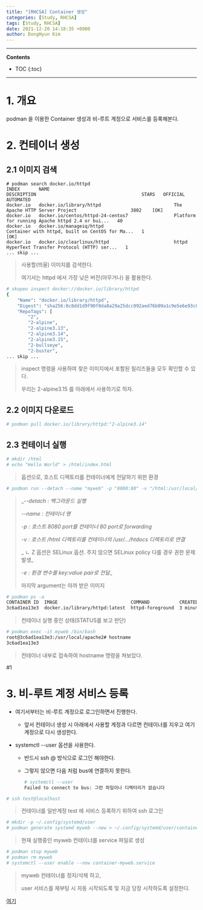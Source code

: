 ```yaml
---
title: "[RHCSA] Container 생성"
categories: [Study, RHCSA]
tags: [Study, RHCSA]
date: 2021-12-20 14:18:35 +0900
author: DongHyun Kim
---
```


---
**Contents**
* TOC
{:toc}
---

# 1. 개요

podman 을 이용한 Container 생성과 비-루트 계정으로 서비스를 등록해본다.



# 2. 컨테이너 생성

## 2.1 이미지 검색

```0
# podman search docker.io/httpd
INDEX       NAME                                              DESCRIPTION                                       STARS   OFFICIAL   AUTOMATED
docker.io   docker.io/library/httpd                           The Apache HTTP Server Project                    3802    [OK]
docker.io   docker.io/centos/httpd-24-centos7                 Platform for running Apache httpd 2.4 or bui...   40
docker.io   docker.io/manageiq/httpd                          Container with httpd, built on CentOS for Ma...   1                  [OK]
docker.io   docker.io/clearlinux/httpd                        httpd HyperText Transfer Protocol (HTTP) ser...   1
... skip ...
```

> 사용할(띄울) 이미지를 검색한다.
>
> 여기서는 httpd 에서 가장 낮은 버전(아무거나) 을 활용한다.



```bash
# skopeo inspect docker://docker.io/library/httpd
{
    "Name": "docker.io/library/httpd",
    "Digest": "sha256:0c8dd1d9f90f0da8a29a25dcc092aed76b09a1c9e5e6e93c8db3903c8ce6ef29",
    "RepoTags": [
        "2",
        "2-alpine",
        "2-alpine3.13",
        "2-alpine3.14",
        "2-alpine3.15",
        "2-bullseye",
        "2-buster",
... skip ...
```

> inspect 명령을 사용하여 찾은 이미지에서 포함된 릴리즈들을 모두 확인할 수 있다.
>
> 우리는 2-alpine3.15 를 아래에서 사용하기로 하자.



## 2.2 이미지 다운로드

```bash
# podman pull docker.io/library/httpd:"2-alpine3.14"
```



## 2.3 컨테이너 실행

```bash
# mkdir /html
# echo "Hello World" > /html/index.html
```

> 옵션으로, 호스트 디렉토리를 컨테이너에게 전달하기 위한 환경



```bash
# podman run --detach --name "myweb" -p "8080:80" -v "/html:/usr/local/apache2/htdocs:Z" -e "BLOGGER=DHKIM" -e "GIT=dhkim900331" docker.io/library/httpd
```

> __--detach : 백그라운드 실행_
>
> _--name : 컨테이너 명_
>
> _-p : 호스트 8080 port를 컨테이너 80 port로 forwarding_
>
> _-v : 호스트 /html 디렉토리를 컨테이너의 /usr/.../htdocs 디렉토리로 연결_
>
> _  ㄴ Z 옵션은 SELinux 옵션. 주지 않으면 SELinux policy 다를 경우 권한 문제 발생_
>
> _-e : 환경 변수를 key:value pair로 전달__
>
> 마지막 argument는 아까 받은 이미지



```bash
# podman ps -a
CONTAINER ID  IMAGE                           COMMAND           CREATED        STATUS            PORTS                 NAMES
3c6ad1ea13e3  docker.io/library/httpd:latest  httpd-foreground  3 minutes ago  Up 3 minutes ago  0.0.0.0:8080->80/tcp  myweb
```

> 컨테이너 실행 중인 상태(STATUS를 보고 판단)



```bash
# podman exec -it myweb /bin/bash
root@3c6ad1ea13e3:/usr/local/apache2# hostname
3c6ad1ea13e3
```

> 컨테이너 내부로 접속하여 hostname 명령을 쳐보았다.

#1

# 3. 비-루트 계정 서비스 등록

* 여기서부터는 비-루트 계정으로 로그인하면서 진행한다.

  * 앞서 컨테이너 생성 시 아래에서 사용할 계정과 다르면 컨테이너를 지우고 여기 계정으로 다시 생성한다.

* systemctl --user 옵션을 사용한다.

  * 반드시 ssh <user>@<host> 방식으로 로그인 해야한다.

  * 그렇지 않으면 다음 처럼 bus에 연결하지 못한다.

    ```bash
    # systemctl --user
    Failed to connect to bus: 그런 파일이나 디렉터리가 없습니다
    ```



```bash
# ssh test@localhost
```

> 컨테이너를 일반계정 test 에 서비스 등록하기 위하여 ssh 로그인



```bash
# mkdir -p ~/.config/systemd/user
# podman generate systemd myweb --new > ~/.config/systemd/user/container-myweb.service
```

> 현재 실행중인 myweb 컨테이너를 service 파일로 생성



```bash
# podman stop myweb
# podman rm myweb
# systemctl --user enable --now container-myweb.service
```

> myweb 컨테이너를 정지/삭제 하고,
>
> user 서비스를 재부팅 시 자동 시작되도록 및 지금 당장 시작하도록 설정한다.







[여기](#1)

